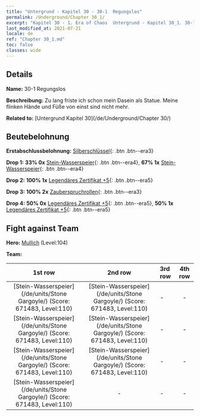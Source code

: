 ```yaml
---
title: "Untergrund - Kapitel 30 - 30-1  Regungslos"
permalink: /Underground/Chapter 30_1/
excerpt: "Kapitel 30 - 1. Era of Chaos  Untergrund - Kapitel 30_1. 30-1  Regungslos"
last_modified_at: 2021-07-21
locale: de
ref: "Chapter 30_1.md"
toc: false
classes: wide
---
```


## Details

 **Name:** 30-1  Regungslos

 **Beschreibung:**       Zu lang friste ich schon mein Dasein als Statue. Meine flinken Hände und Füße von einst sind nicht mehr.

 **Related to:** [Untergrund Kapitel 30](/de/Underground/Chapter 30/)

## Beutebelohnung

 **Erstabschlussbelohnung:** [Silberschlüssel](/ItemsDE/con_693/){: .btn .btn--era3}

 **Drop 1:** **33% 0x** [Stein-Wasserspeier](/ItemsDE/unt_236/){: .btn .btn--era4}, **67% 1x** [Stein-Wasserspeier](/ItemsDE/unt_236/){: .btn .btn--era4}

 **Drop 2:** **100% 1x** [Legendäres Zertifikat +5](/ItemsDE/mat_102/){: .btn .btn--era5}

 **Drop 3:** **100% 2x** [Zauberspruchrollen](/ItemsDE/con_694/){: .btn .btn--era3}

 **Drop 4:** **50% 0x** [Legendäres Zertifikat +5](/ItemsDE/mat_102/){: .btn .btn--era5}, **50% 1x** [Legendäres Zertifikat +5](/ItemsDE/mat_102/){: .btn .btn--era5}


## Fight against Team
 **Hero:** [Mullich](/de/heroes/Mullich/) (Level:104)

 **Team:**


  | 1st row | 2nd row | 3rd row | 4th row |
  |:----:|:----:|:----|:----:|
  | [Stein-Wasserspeier](/de/units/Stone Gargoyle/) (Score: 671483, Level:110)  | [Stein-Wasserspeier](/de/units/Stone Gargoyle/) (Score: 671483, Level:110)  | - | - |
  | [Stein-Wasserspeier](/de/units/Stone Gargoyle/) (Score: 671483, Level:110)  | [Stein-Wasserspeier](/de/units/Stone Gargoyle/) (Score: 671483, Level:110)  | - | - |
  | [Stein-Wasserspeier](/de/units/Stone Gargoyle/) (Score: 671483, Level:110)  | [Stein-Wasserspeier](/de/units/Stone Gargoyle/) (Score: 671483, Level:110)  | - | - |
  | [Stein-Wasserspeier](/de/units/Stone Gargoyle/) (Score: 671483, Level:110)  | - | - | - |


